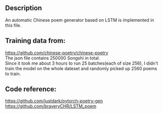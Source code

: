 ## Description   
An automatic Chinese poem generator based on LSTM is implemented in this file.   
   
## Training data from:   
https://github.com/chinese-poetry/chinese-poetry   
The json file contains 250000 Songshi in total.   
Since it took me about 3 hours to run 25 batches(each of size 256), I didn't train the model on the whole dateset and randomly picked up 2560 poems to train.   
   
##   Code reference:   
https://github.com/justdark/pytorch-poetry-gen   
https://github.com/braveryCHR/LSTM_poem
